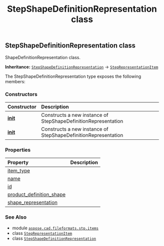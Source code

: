 ﻿---
title: StepShapeDefinitionRepresentation class
second_title: Aspose.CAD for Python via .NET API References
description: 
type: docs
weight: 620
url: /python-net/aspose.cad.fileformats.stp.items/stepshapedefinitionrepresentation/
is_root: false
---

## StepShapeDefinitionRepresentation class

ShapeDefinitionRepresentation class.



**Inheritance:** [`StepShapeDefinitionRepresentation`](/cad/python-net/aspose.cad.fileformats.stp.items/stepshapedefinitionrepresentation) → 
[`StepRepresentationItem`](/cad/python-net/aspose.cad.fileformats.stp.items/steprepresentationitem)



The StepShapeDefinitionRepresentation type exposes the following members:

### Constructors
| Constructor | Description |
| :- | :- |
| [__init__](/cad/python-net/aspose.cad.fileformats.stp.items/stepshapedefinitionrepresentation/__init__/#) | Constructs a new instance of StepShapeDefinitionRepresentation |
| [__init__](/cad/python-net/aspose.cad.fileformats.stp.items/stepshapedefinitionrepresentation/__init__/#aspose.cad.fileformats.stp.items.StepProductDefinitionShape-aspose.cad.fileformats.stp.items.StepShapeRepresentation) | Constructs a new instance of StepShapeDefinitionRepresentation |


### Properties
| Property | Description |
| :- | :- |
| [item_type](/cad/python-net/aspose.cad.fileformats.stp.items/stepshapedefinitionrepresentation/item_type) |  |
| [name](/cad/python-net/aspose.cad.fileformats.stp.items/stepshapedefinitionrepresentation/name) |  |
| [id](/cad/python-net/aspose.cad.fileformats.stp.items/stepshapedefinitionrepresentation/id) |  |
| [product_definition_shape](/cad/python-net/aspose.cad.fileformats.stp.items/stepshapedefinitionrepresentation/product_definition_shape) |  |
| [shape_representation](/cad/python-net/aspose.cad.fileformats.stp.items/stepshapedefinitionrepresentation/shape_representation) |  |



### See Also
* module [`aspose.cad.fileformats.stp.items`](..)
* class [`StepRepresentationItem`](/cad/python-net/aspose.cad.fileformats.stp.items/steprepresentationitem)
* class [`StepShapeDefinitionRepresentation`](/cad/python-net/aspose.cad.fileformats.stp.items/stepshapedefinitionrepresentation)
